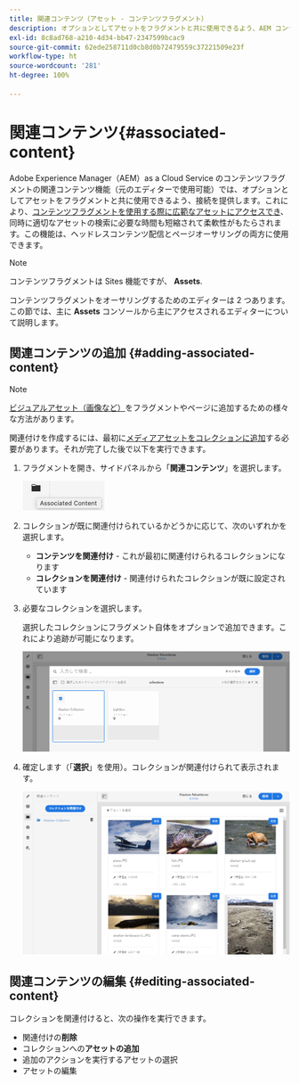 ```yaml
---
title: 関連コンテンツ（アセット - コンテンツフラグメント）
description: オプションとしてアセットをフラグメントと共に使用できるよう、AEM コンテンツフラグメントの関連コンテンツ機能で接続を提供する方法を説明します。
exl-id: 8c8ad768-a210-4d34-bb47-2347599bcac9
source-git-commit: 62ede258711d0cb8d0b72479559c37221509e23f
workflow-type: ht
source-wordcount: '281'
ht-degree: 100%

---
```


# 関連コンテンツ{#associated-content}

Adobe Experience Manager（AEM）as a Cloud Service のコンテンツフラグメントの関連コンテンツ機能（元のエディターで使用可能）では、オプションとしてアセットをフラグメントと共に使用できるよう、接続を提供します。これにより、[コンテンツフラグメントを使用する際に広範なアセットにアクセスでき](/help/assets/content-fragments/content-fragments.md#using-associated-content)、同時に適切なアセットの検索に必要な時間も短縮されて柔軟性がもたらされます。この機能は、ヘッドレスコンテンツ配信とページオーサリングの両方に使用できます。

>[!NOTE]
>
>コンテンツフラグメントは Sites 機能ですが、 **Assets**.
>
>コンテンツフラグメントをオーサリングするためのエディターは 2 つあります。この節では、主に **Assets** コンソールから主にアクセスされるエディターについて説明します。

## 関連コンテンツの追加 {#adding-associated-content}

>[!NOTE]
>
>[ビジュアルアセット（画像など）](/help/assets/content-fragments/content-fragments.md#fragments-with-visual-assets)をフラグメントやページに追加するための様々な方法があります。

関連付けを作成するには、最初に[メディアアセットをコレクションに追加](/help/assets/manage-collections.md)する必要があります。それが完了した後で以下を実行できます。

1. フラグメントを開き、サイドパネルから「**関連コンテンツ**」を選択します。

   ![関連コンテンツ](assets/cfm-assoc-content-01.png)

1. コレクションが既に関連付けられているかどうかに応じて、次のいずれかを選択します。

   * **コンテンツを関連付け** - これが最初に関連付けられるコレクションになります
   * **コレクションを関連付け** - 関連付けられたコレクションが既に設定されています

1. 必要なコレクションを選択します。

   選択したコレクションにフラグメント自体をオプションで追加できます。これにより追跡が可能になります。

   ![コレクションの選択](assets/cfm-assoc-content-02.png)

1. 確定します（「**選択**」を使用）。コレクションが関連付けられて表示されます。

   ![確認済みの関連付け](assets/cfm-assoc-content-03.png)

## 関連コンテンツの編集 {#editing-associated-content}

コレクションを関連付けると、次の操作を実行できます。

* 関連付けの&#x200B;**削除**
* コレクションへの&#x200B;**アセットの追加**
* 追加のアクションを実行するアセットの選択
* アセットの編集
